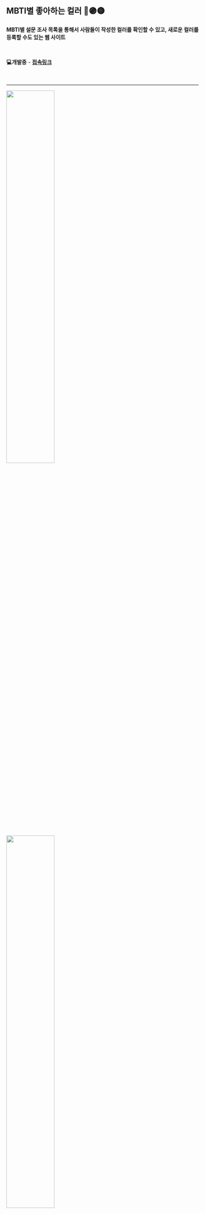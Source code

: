 ## MBTI별 좋아하는 컬러 🔴🟣🟡

**MBTI별 설문 조사 목록을 통해서 사람들이 작성한 컬러를 확인할 수 있고, 새로운 컬러를 등록할 수도 있는 웹 사이트**

<br />

**💻개발중** - **[접속링크]("shs-mbti-color-surveys.netlify.app")**

<br />

---

<img style = "width: 50%" src = "https://bakey-api.codeit.kr/api/files/resource?root=static&seqId=5919&directory=mbti-002(border).png">
<img style = "width: 50%" src = "https://bakey-api.codeit.kr/api/files/resource?root=static&seqId=5919&directory=mbti-003(border).png">
